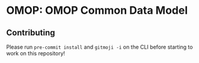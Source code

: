 # OMOP: OMOP Common Data Model

## Contributing

Please run `pre-commit install` and `gitmoji -i` on the CLI before starting to work on this repository!
